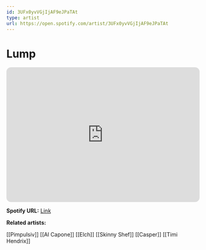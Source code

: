 ```yaml
---
id: 3UFx0yvVGjIjAF9eJPaTAt
type: artist
url: https://open.spotify.com/artist/3UFx0yvVGjIjAF9eJPaTAt
---
```

# Lump

<iframe style="border-radius:12px" src="https://open.spotify.com/embed/artist/3UFx0yvVGjIjAF9eJPaTAt" width="100%" height="352" frameBorder="0" allowfullscreen="" allow="autoplay; clipboard-write; encrypted-media; fullscreen; picture-in-picture" loading="lazy"></iframe>

**Spotify URL:** [Link](https://open.spotify.com/artist/3UFx0yvVGjIjAF9eJPaTAt)

**Related artists:**

[[Pimpulsiv]]
[[Al Capone]]
[[Elch]]
[[Skinny Shef]]
[[Casper]]
[[Timi Hendrix]]
